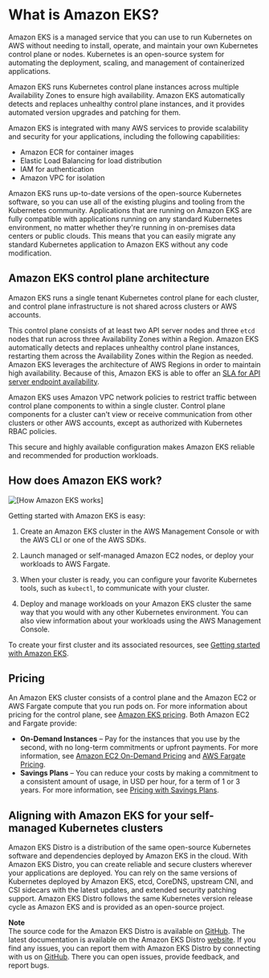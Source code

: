 # What is Amazon EKS?<a name="what-is-eks"></a>

Amazon EKS is a managed service that you can use to run Kubernetes on AWS without needing to install, operate, and maintain your own Kubernetes control plane or nodes\. Kubernetes is an open\-source system for automating the deployment, scaling, and management of containerized applications\. 

Amazon EKS runs Kubernetes control plane instances across multiple Availability Zones to ensure high availability\. Amazon EKS automatically detects and replaces unhealthy control plane instances, and it provides automated version upgrades and patching for them\.

Amazon EKS is integrated with many AWS services to provide scalability and security for your applications, including the following capabilities: 
+ Amazon ECR for container images
+ Elastic Load Balancing for load distribution
+ IAM for authentication
+ Amazon VPC for isolation

Amazon EKS runs up\-to\-date versions of the open\-source Kubernetes software, so you can use all of the existing plugins and tooling from the Kubernetes community\. Applications that are running on Amazon EKS are fully compatible with applications running on any standard Kubernetes environment, no matter whether they're running in on\-premises data centers or public clouds\. This means that you can easily migrate any standard Kubernetes application to Amazon EKS without any code modification\.

## Amazon EKS control plane architecture<a name="eks-architecture"></a>

Amazon EKS runs a single tenant Kubernetes control plane for each cluster, and control plane infrastructure is not shared across clusters or AWS accounts\.

This control plane consists of at least two API server nodes and three `etcd` nodes that run across three Availability Zones within a Region\. Amazon EKS automatically detects and replaces unhealthy control plane instances, restarting them across the Availability Zones within the Region as needed\. Amazon EKS leverages the architecture of AWS Regions in order to maintain high availability\. Because of this, Amazon EKS is able to offer an [SLA for API server endpoint availability](http://aws.amazon.com/eks/sla)\.

Amazon EKS uses Amazon VPC network policies to restrict traffic between control plane components to within a single cluster\. Control plane components for a cluster can't view or receive communication from other clusters or other AWS accounts, except as authorized with Kubernetes RBAC policies\.

This secure and highly available configuration makes Amazon EKS reliable and recommended for production workloads\.

## How does Amazon EKS work?<a name="how-eks-works"></a>

![\[How Amazon EKS works\]](http://docs.aws.amazon.com/eks/latest/userguide/images/what-is-eks.png)

Getting started with Amazon EKS is easy:

1. Create an Amazon EKS cluster in the AWS Management Console or with the AWS CLI or one of the AWS SDKs\.

1. Launch managed or self\-managed Amazon EC2 nodes, or deploy your workloads to AWS Fargate\.

1. When your cluster is ready, you can configure your favorite Kubernetes tools, such as `kubectl`, to communicate with your cluster\.

1. Deploy and manage workloads on your Amazon EKS cluster the same way that you would with any other Kubernetes environment\. You can also view information about your workloads using the AWS Management Console\.

To create your first cluster and its associated resources, see [Getting started with Amazon EKS](getting-started.md)\.

## Pricing<a name="eks-pricing"></a>

An Amazon EKS cluster consists of a control plane and the Amazon EC2 or AWS Fargate compute that you run pods on\. For more information about pricing for the control plane, see [Amazon EKS pricing](http://aws.amazon.com/eks/pricing)\. Both Amazon EC2 and Fargate provide:
+ **On\-Demand Instances** – Pay for the instances that you use by the second, with no long\-term commitments or upfront payments\. For more information, see [Amazon EC2 On\-Demand Pricing](http://aws.amazon.com/ec2/pricing/on-demand/) and [AWS Fargate Pricing](http://aws.amazon.com/fargate/pricing/)\.
+ **Savings Plans** – You can reduce your costs by making a commitment to a consistent amount of usage, in USD per hour, for a term of 1 or 3 years\. For more information, see [Pricing with Savings Plans](http://aws.amazon.com/savingsplans/pricing/)\.

## Aligning with Amazon EKS for your self\-managed Kubernetes clusters<a name="eks-distro"></a>

Amazon EKS Distro is a distribution of the same open\-source Kubernetes software and dependencies deployed by Amazon EKS in the cloud\. With Amazon EKS Distro, you can create reliable and secure clusters wherever your applications are deployed\. You can rely on the same versions of Kubernetes deployed by Amazon EKS, etcd, CoreDNS, upstream CNI, and CSI sidecars with the latest updates, and extended security patching support\. Amazon EKS Distro follows the same Kubernetes version release cycle as Amazon EKS and is provided as an open\-source project\.

**Note**  
The source code for the Amazon EKS Distro is available on [GitHub](https://github.com/aws/eks-distro)\. The latest documentation is available on the Amazon EKS Distro [website](https://distro.eks.amazonaws.com/)\. If you find any issues, you can report them with Amazon EKS Distro by connecting with us on [GitHub](https://github.com/aws/eks-distro)\. There you can open issues, provide feedback, and report bugs\.